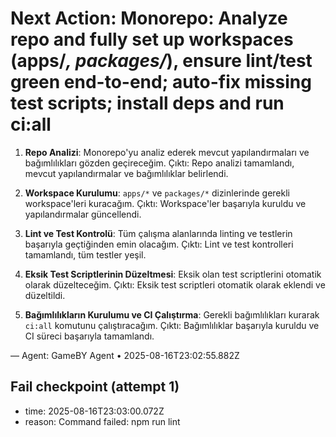 # Next Action: Monorepo: Analyze repo and fully set up workspaces (apps/*, packages/*), ensure lint/test green end-to-end; auto-fix missing test scripts; install deps and run ci:all

1. **Repo Analizi**: Monorepo'yu analiz ederek mevcut yapılandırmaları ve bağımlılıkları gözden geçireceğim. Çıktı: Repo analizi tamamlandı, mevcut yapılandırmalar ve bağımlılıklar belirlendi.

2. **Workspace Kurulumu**: `apps/*` ve `packages/*` dizinlerinde gerekli workspace'leri kuracağım. Çıktı: Workspace'ler başarıyla kuruldu ve yapılandırmalar güncellendi.

3. **Lint ve Test Kontrolü**: Tüm çalışma alanlarında linting ve testlerin başarıyla geçtiğinden emin olacağım. Çıktı: Lint ve test kontrolleri tamamlandı, tüm testler yeşil.

4. **Eksik Test Scriptlerinin Düzeltmesi**: Eksik olan test scriptlerini otomatik olarak düzelteceğim. Çıktı: Eksik test scriptleri otomatik olarak eklendi ve düzeltildi.

5. **Bağımlılıkların Kurulumu ve CI Çalıştırma**: Gerekli bağımlılıkları kurarak `ci:all` komutunu çalıştıracağım. Çıktı: Bağımlılıklar başarıyla kuruldu ve CI süreci başarıyla tamamlandı.

— Agent: GameBY Agent • 2025-08-16T23:02:55.882Z


## Fail checkpoint (attempt 1)
- time: 2025-08-16T23:03:00.072Z
- reason: Command failed: npm run lint
